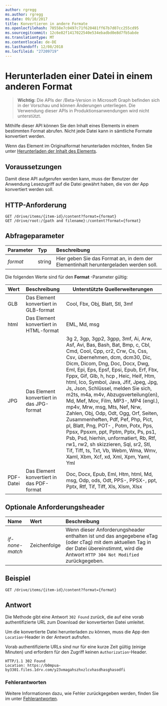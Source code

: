```yaml
---
author: rgregg
ms.author: rgregg
ms.date: 09/10/2017
title: Konvertieren in andere Formate
ms.openlocfilehash: 70558e7c0497c71f620481ff67b7d07cc255cd95
ms.sourcegitcommit: 12c6e82f1417022540e534ebadbd0e8d7fb5abde
ms.translationtype: MT
ms.contentlocale: de-DE
ms.lasthandoff: 12/08/2018
ms.locfileid: "27209719"
---
```

# <a name="download-a-file-in-another-format"></a>Herunterladen einer Datei in einem anderen Format

> **Wichtig:** Die APIs der /Beta-Version in Microsoft Graph befinden sich in der Vorschau und können Änderungen unterliegen. Die Verwendung dieser APIs in Produktionsanwendungen wird nicht unterstützt.

Mithilfe dieser API können Sie den Inhalt eines Elements in einem bestimmten Format abrufen.
Nicht jede Datei kann in sämtliche Formate konvertiert werden.

Wenn das Element im Originalformat herunterladen möchten, finden Sie unter [Herunterladen der Inhalt des Elements](driveitem-get-content.md).

## <a name="prerequisites"></a>Voraussetzungen

Damit diese API aufgerufen werden kann, muss der Benutzer der Anwendung Lesezugriff auf die Datei gewährt haben, die von der App konvertiert werden soll.

## <a name="http-request"></a>HTTP-Anforderung

<!-- { "blockType": "ignored" } -->

```http
GET /drive/items/{item-id}/content?format={format}
GET /drive/root:/{path and filename}:/content?format={format}
```

## <a name="query-parameters"></a>Abfrageparameter

| Parameter      | Typ  | Beschreibung                                                    |
|:----------|:-------|:---------------------------------------------------------------|
| _format_  | string | Hier geben Sie das Format an, in dem der Elementinhalt heruntergeladen werden soll. |


Die folgenden Werte sind für den **Format** -Parameter gültig:

| Wert | Beschreibung                        | Unterstützte Quellerweiterungen
|:------|:-----------------------------------|---------------------------------
| GLB   | Das Element konvertiert in GLB-format  | Cool, Fbx, Obj, Blatt, Stl, 3mf
| html  | Das Element konvertiert in HTML-format | EML, Md, msg
| JPG   | Das Element konvertiert in das JPG-format  | 3g 2, 3gp, 3gp2, 3gpp, 3mf, Ai, Arw, Asf, Avi, Bas, Bash, Bat, Bmp, c, Cbl, Cmd, Cool, Cpp, cr2, Crw, Cs, Css, Csv, übernehmen, dcm, dcm30, Dic, Dicm, Dicom, Dng, Doc, Docx, Dwg, Eml, Epi, Eps, Epsf, Epsi, Epub, Erf, Fbx, Fppx, Gif, Glb, h, hcp , Heic, Heif, Htm, html, Ico, Symbol, Java, Jfif, Jpeg, Jpg, Js, Json, Schlüssel, melden Sie sich, m2ts, m4a, m4v, Abzugsverteilung(en), Md, Mef, Mov, Film, MP3-, MP4 (engl.), mp4v, Mrw, msg, Mts, Nef, Nrw, Zahlen, Obj, Odp, Odt, Ogg, Orf, Seiten, Zusammenheften, Pdf, Pef, Php, Pict, pl, Blatt, Png, POT- , Potm, Potx, Pps, Ppsx, Ppsxm, ppt, Pptm, Pptx, Ps, ps1, Psb, Psd, hierhin, unformatiert, Rb, Rtf, rw1, rw2, sh skizzieren, Sql, sr2, Stl, Tif, Tiff, ts, Txt, Vb, Webm, Wma, Wmv, Xaml, Xbm, Xcf, xd, Xml, Xpm, Yaml, Yml
| PDF-Datei   | Das Element konvertiert in das PDF-format  | Doc, Docx, Epub, Eml, Htm, html, Md, msg, Odp, ods, Odt, PPS-, PPSX-, ppt, Pptx, Rtf, Tif, Tiff, Xls, Xlsm, Xlsx

## <a name="optional-request-headers"></a>Optionale Anforderungsheader

| Name            | Wert   | Beschreibung                                                                                                                                              |
|:----------------|:--------|:---------------------------------------------------------------------------------------------------------------------------------------------------------|
| _if-none-match_ | Zeichenfolge  | Wenn dieser Anforderungsheader enthalten ist und das angegebene eTag (oder cTag) mit dem aktuellen Tag in der Datei übereinstimmt, wird die Antwort `HTTP 304 Not Modified` zurückgegeben. |

## <a name="example"></a>Beispiel

<!-- { "blockType": "request", "name": "convert-item-content", "scopes": "files.read" } -->

```http
GET /drive/items/{item-id}/content?format={format}
```

## <a name="response"></a>Antwort

Die Methode gibt eine Antwort `302 Found` zurück, die auf eine vorab authentifizierte URL zum Download der konvertierten Datei umleitet.

Um die konvertierte Datei herunterladen zu können, muss die App den `Location`-Header in der Antwort aufrufen.

Vorab authentifizierte URLs sind nur für eine kurze Zeit gültig (einige Minuten) und erfordern für den Zugriff keinen `Authorization`-Header.

<!-- { "blockType": "response", "@odata.type": "stream" } -->

```http
HTTP/1.1 302 Found
Location: https://b0mpua-by3301.files.1drv.com/y23vmagahszhxzlcvhasdhasghasodfi
```

### <a name="error-responses"></a>Fehlerantworten

Weitere Informationen dazu, wie Fehler zurückgegeben werden, finden Sie im unter [Fehlerantworten][error-response].

[error-response]: /graph/errors
[file-facet]: ../resources/file.md

<!-- {
  "type": "#page.annotation",
  "description": "Convert the contents of an item in OneDrive to a different format.",
  "keywords": "convert,pdf,convert to pdf",
  "section": "documentation",
  "tocPath": "Items/Download formats"
} -->

